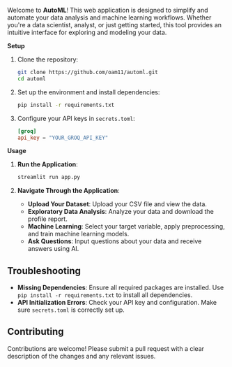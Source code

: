 
Welcome to **AutoML**! This web application is designed to simplify and automate your data analysis and machine learning workflows. Whether you're a data scientist, analyst, or just getting started, this tool provides an intuitive interface for exploring and modeling your data.

**Setup**
1. Clone the repository:

   ```bash
   git clone https://github.com/oam11/automl.git
   cd automl
   ```

2. Set up the environment and install dependencies:

   ```bash
   pip install -r requirements.txt
   ```

3. Configure your API keys in `secrets.toml`:

   ```toml
   [groq]
   api_key = "YOUR_GROQ_API_KEY"
   ```

 **Usage**

1. **Run the Application**:

   ```bash
   streamlit run app.py
   ```

2. **Navigate Through the Application**:
   - **Upload Your Dataset**: Upload your CSV file and view the data.
   - **Exploratory Data Analysis**: Analyze your data and download the profile report.
   - **Machine Learning**: Select your target variable, apply preprocessing, and train machine learning models.
   - **Ask Questions**: Input questions about your data and receive answers using AI.

## Troubleshooting

- **Missing Dependencies**: Ensure all required packages are installed. Use `pip install -r requirements.txt` to install all dependencies.
- **API Initialization Errors**: Check your API key and configuration. Make sure `secrets.toml` is correctly set up.

## Contributing

Contributions are welcome! Please submit a pull request with a clear description of the changes and any relevant issues.
